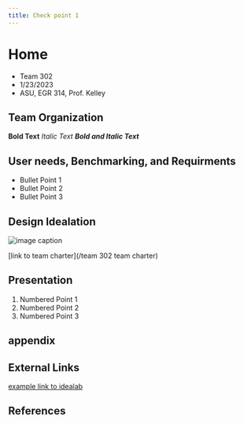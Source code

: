```yaml
---
title: Check point 1
---
```


# Home
* Team 302
* 1/23/2023
* ASU, EGR 314, Prof. Kelley

## Team Organization

**Bold Text**
_Italic Text_
**_Bold and Italic Text_**

## User needs, Benchmarking, and Requirments

* Bullet Point 1
* Bullet Point 2
* Bullet Point 3

## Design Idealation

![image caption](https://idealab.asu.edu/assets/images/research/jumper1.png)

[link to team charter](/team 302 team charter)

## Presentation

1. Numbered Point 1
1. Numbered Point 2
1. Numbered Point 3

## appendix

## External Links

[example link to idealab](https://idealab.asu.edu)


## References
